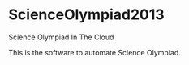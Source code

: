 ScienceOlympiad2013
===================

Science Olympiad In The Cloud

This is the software to automate Science Olympiad.
